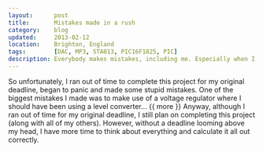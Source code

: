 ```yaml
---
layout:      post
title:       Mistakes made in a rush
category:    blog
updated:     2013-02-12
location:    Brighton, England
tags:        [DAC, MP3, STA013, PIC16F1825, PIC]
description: Everybody makes mistakes, including me. Especially when I am in a rush
---
```


So unfortunately, I ran out of time to complete this project for my original deadline, began to panic and made some stupid mistakes. One of the biggest mistakes I made was to make use of a voltage regulator where I should have been using a level converter...
{{ more }}
Anyway, although I ran out of time for my original deadline, I still plan on completing this project (along with all of my others). However, without a deadline looming above my head, I have more time to think about everything and calculate it all out correctly.